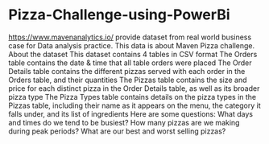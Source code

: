 # Pizza-Challenge-using-PowerBi

https://www.mavenanalytics.io/ provide dataset from real world business case for Data analysis practice. This data is about Maven Pizza challenge.
About the dataset
This dataset contains 4 tables in CSV format
The Orders table contains the date & time that all table orders were placed
The Order Details table contains the different pizzas served with each order in the Orders table, and their quantities
The Pizzas table contains the size and price for each distinct pizza in the Order Details table, as well as its broader pizza type
The Pizza Types table contains details on the pizza types in the Pizzas table, including their name as it appears on the menu, the category it falls under, and its list of ingredients
Here are some questions:
What days and times do we tend to be busiest?
How many pizzas are we making during peak periods?
What are our best and worst selling pizzas?
